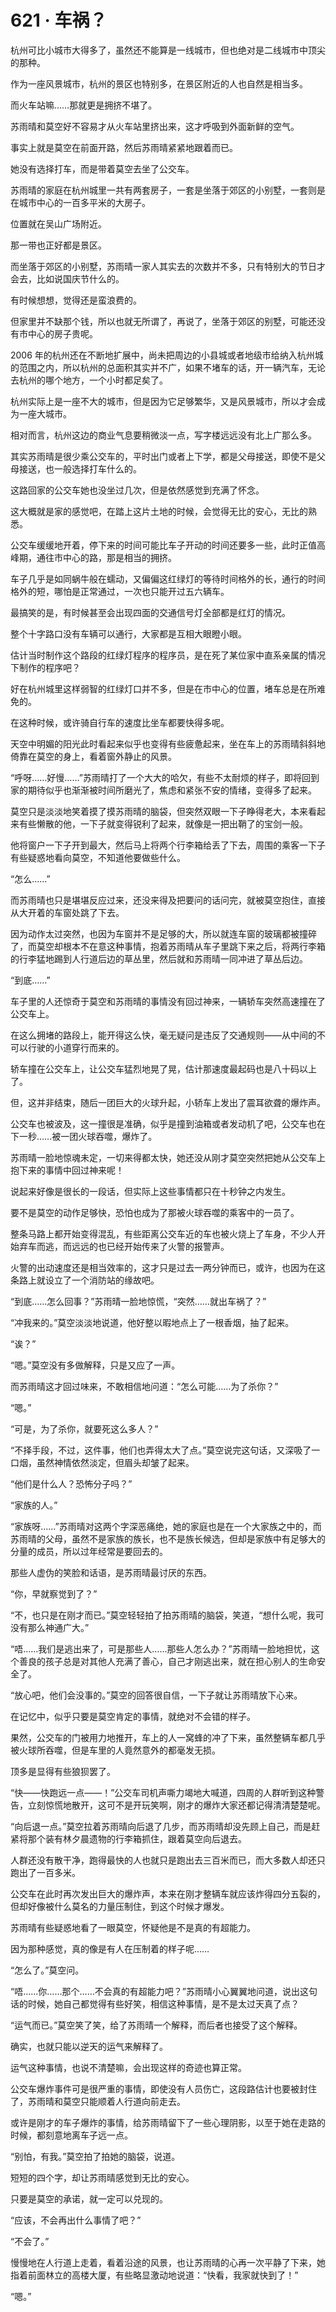 <link rel="stylesheet" href="../styles/text.css"/>
<h1>621 · 车祸？</h1>

杭州可比小城市大得多了，虽然还不能算是一线城市，但也绝对是二线城市中顶尖的那种。

作为一座风景城市，杭州的景区也特别多，在景区附近的人也自然是相当多。

而火车站嘛……那就更是拥挤不堪了。

苏雨晴和莫空好不容易才从火车站里挤出来，这才呼吸到外面新鲜的空气。

事实上就是莫空在前面开路，然后苏雨晴紧紧地跟着而已。

她没有选择打车，而是带着莫空去坐了公交车。

苏雨晴的家庭在杭州城里一共有两套房子，一套是坐落于郊区的小别墅，一套则是在城市中心的一百多平米的大房子。

位置就在吴山广场附近。

那一带也正好都是景区。

而坐落于郊区的小别墅，苏雨晴一家人其实去的次数并不多，只有特别大的节日才会去，比如说国庆节什么的。

有时候想想，觉得还是蛮浪费的。

但家里并不缺那个钱，所以也就无所谓了，再说了，坐落于郊区的别墅，可能还没有市中心的房子贵呢。

2006 年的杭州还在不断地扩展中，尚未把周边的小县城或者地级市给纳入杭州城的范围之内，所以杭州的总面积其实并不广，如果不堵车的话，开一辆汽车，无论去杭州的哪个地方，一个小时都足矣了。

杭州实际上是一座不大的城市，但是因为它足够繁华，又是风景城市，所以才会成为一座大城市。

相对而言，杭州这边的商业气息要稍微淡一点，写字楼远远没有北上广那么多。

其实苏雨晴是很少乘公交车的，平时出门或者上下学，都是父母接送，即使不是父母接送，也一般选择打车什么的。

这路回家的公交车她也没坐过几次，但是依然感觉到充满了怀念。

这大概就是家的感觉吧，在踏上这片土地的时候，会觉得无比的安心，无比的熟悉。

公交车缓缓地开着，停下来的时间可能比车子开动的时间还要多一些，此时正值高峰期，通往市中心的路，那是相当的拥挤。

车子几乎是如同蜗牛般在蠕动，又偏偏这红绿灯的等待时间格外的长，通行的时间格外的短，哪怕是正常通过，一次也只能开过五六辆车。

最搞笑的是，有时候甚至会出现四面的交通信号灯全部都是红灯的情况。

整个十字路口没有车辆可以通行，大家都是互相大眼瞪小眼。

估计当时制作这个路段的红绿灯程序的程序员，是在死了某位家中直系亲属的情况下制作的程序吧？

好在杭州城里这样弱智的红绿灯口并不多，但是在市中心的位置，堵车总是在所难免的。

在这种时候，或许骑自行车的速度比坐车都要快得多呢。

天空中明媚的阳光此时看起来似乎也变得有些疲惫起来，坐在车上的苏雨晴斜斜地倚靠在莫空的身上，看着窗外静止的风景。

“呼呀……好慢……”苏雨晴打了一个大大的哈欠，有些不太耐烦的样子，即将回到家的期待似乎也渐渐被时间所磨光了，焦虑和紧张不安的情绪，变得多了起来。

莫空只是淡淡地笑着摸了摸苏雨晴的脑袋，但突然双眼一下子睁得老大，本来看起来有些懒散的他，一下子就变得锐利了起来，就像是一把出鞘了的宝剑一般。

他将窗户一下子开到最大，然后马上将两个行李箱给丢了下去，周围的乘客一下子有些疑惑地看向莫空，不知道他要做些什么。

“怎么……”

而苏雨晴也只是堪堪反应过来，还没来得及把要问的话问完，就被莫空抱住，直接从大开着的车窗处跳了下去。

因为动作太过突然，也因为车窗并不是足够的大，所以就连车窗的玻璃都被撞碎了，而莫空却根本不在意这种事情，抱着苏雨晴从车子里跳下来之后，将两行李箱的行李猛地踢到人行道后边的草丛里，然后就和苏雨晴一同冲进了草丛后边。

“到底……”

车子里的人还惊奇于莫空和苏雨晴的事情没有回过神来，一辆轿车突然高速撞在了公交车上。

在这么拥堵的路段上，能开得这么快，毫无疑问是违反了交通规则——从中间的不可以行驶的小道穿行而来的。

轿车撞在公交车上，让公交车猛烈地晃了晃，估计那速度最起码也是八十码以上了。

但，这并非结束，随后一团巨大的火球升起，小轿车上发出了震耳欲聋的爆炸声。

公交车也被波及，这一撞很是准确，似乎是撞到油箱或者发动机了吧，公交车也在下一秒……被一团火球吞噬，爆炸了。

苏雨晴一脸地惊魂未定，一切来得都太快，她还没从刚才莫空突然把她从公交车上抱下来的事情中回过神来呢！

说起来好像是很长的一段话，但实际上这些事情都只在十秒钟之内发生。

要不是莫空的动作足够快，恐怕也成为了那被火球吞噬的乘客中的一员了。

整条马路上都开始变得混乱，有些距离公交车近的车也被火烧上了车身，不少人开始弃车而逃，而远远的也已经开始传来了火警的报警声。

火警的出动速度还是相当效率的，这才只是过去一两分钟而已，或许，也因为在这条路上就设立了一个消防站的缘故吧。

“到底……怎么回事？”苏雨晴一脸地惊慌，“突然……就出车祸了？”

“冲我来的。”莫空淡淡地说道，他好整以暇地点上了一根香烟，抽了起来。

“诶？”

“嗯。”莫空没有多做解释，只是又应了一声。

而苏雨晴这才回过味来，不敢相信地问道：“怎么可能……为了杀你？”

“嗯。”

“可是，为了杀你，就要死这么多人？”

“不择手段，不过，这件事，他们也弄得太大了点。”莫空说完这句话，又深吸了一口烟，虽然神情依然淡定，但眉头却皱了起来。

“他们是什么人？恐怖分子吗？”

“家族的人。”

“家族呀……”苏雨晴对这两个字深恶痛绝，她的家庭也是在一个大家族之中的，而苏雨晴的父母，虽然不是家族的族长，也不是族长候选，但却是家族中有足够大的分量的成员，所以过年经常是要回去的。

那些人虚伪的笑脸和话语，是苏雨晴最讨厌的东西。

“你，早就察觉到了？”

“不，也只是在刚才而已。”莫空轻轻拍了拍苏雨晴的脑袋，笑道，“想什么呢，我可没有那么神通广大。”

“唔……我们是逃出来了，可是那些人……那些人怎么办？”苏雨晴一脸地担忧，这个善良的孩子总是对其他人充满了善心，自己才刚逃出来，就在担心别人的生命安全了。

“放心吧，他们会没事的。”莫空的回答很自信，一下子就让苏雨晴放下心来。

在记忆中，似乎只要是莫空肯定的事情，就绝对不会错的样子。

果然，公交车的门被用力地推开，车上的人一窝蜂的冲了下来，虽然整辆车都几乎被火球所吞噬，但是车里的人竟然意外的都毫发无损。

顶多是显得有些狼狈罢了。

“快——快跑远一点——！”公交车司机声嘶力竭地大喊道，四周的人群听到这种警告，立刻惊慌地散开，这可不是开玩笑啊，刚才的爆炸大家还都记得清清楚楚呢。

“向后退一点。”莫空拉着苏雨晴向后退了几步，而苏雨晴却没先顾上自己，而是赶紧将那个装有林夕晨遗物的行李箱抓住，跟着莫空向后退去。

人群还没有散干净，跑得最快的人也就只是跑出去三百米而已，而大多数人却还只跑出了一百多米。

公交车在此时再次发出巨大的爆炸声，本来在刚才整辆车就应该炸得四分五裂的，但却好像被什么莫名的力量压制住，到这个时候才爆发。

苏雨晴有些疑惑地看了一眼莫空，怀疑他是不是真的有超能力。

因为那种感觉，真的像是有人在压制着的样子呢……

“怎么了。”莫空问。

“唔……你……那个……不会真的有超能力吧？”苏雨晴小心翼翼地问道，说出这句话的时候，她自己都觉得有些好笑，相信这种事情，是不是太过天真了点？

“运气而已。”莫空笑了笑，给了苏雨晴一个解释，而后者也接受了这个解释。

确实，也就只能以逆天的运气来解释了。

运气这种事情，也说不清楚嘛，会出现这样的奇迹也算正常。

公交车爆炸事件可是很严重的事情，即使没有人员伤亡，这段路估计也要被封住了，苏雨晴和莫空只能顺着人行道向前走去。

或许是刚才的车子爆炸的事情，给苏雨晴留下了一些心理阴影，以至于她在走路的时候，都刻意地离车子远一点。

“别怕，有我。”莫空拍了拍她的脑袋，说道。

短短的四个字，却让苏雨晴感觉到无比的安心。

只要是莫空的承诺，就一定可以兑现的。

“应该，不会再出什么事情了吧？”

“不会了。”

慢慢地在人行道上走着，看着沿途的风景，也让苏雨晴的心再一次平静了下来，她指着前面林立的高楼大厦，有些略显激动地说道：“快看，我家就快到了！”

“嗯。”
